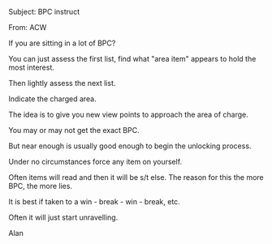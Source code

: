 
Subject: BPC instruct

From: ACW

If you are sitting in a lot of BPC?

You can just assess the first list, find what "area item" appears to hold
the most interest.

Then lightly assess the next list.

Indicate the charged area.

The idea is to give you new view points to approach the area of charge.

You may or may not get the exact BPC.

But near enough is usually good enough to begin the unlocking process.

Under no circumstances force any item on yourself.

Often items will read and then it will be s/t else. The reason for this the
more BPC, the more lies.

It is best if taken to a win - break - win - break, etc.

Often it will just start unravelling.

Alan
